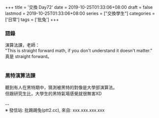+++
title = '交換 Day72'
date = 2019-10-25T01:33:06+08:00
draft = false
lastmod = 2019-10-25T01:33:06+08:00
series = ["交換學生"]
categories = ['日常']
tags = ['批兔']
+++
### 語錄 
演算法課，老師：<br>
"This is straight forward math, if you don't understand it doesn't matter."<br>
真是 straight forward。<br>
<br>
### 黑特演算法課 
聽到有人在黑特期中，猜測被黑特的對像是大學部演算法。<br>
但跟研究生比，大學生的黑特氣場感覺就很無害XD<br>
<br>
--<br>
※ 發信站: 批踢踢兔(ptt2.cc), 來自: xxx.xxx.xxx.xxx<br>
